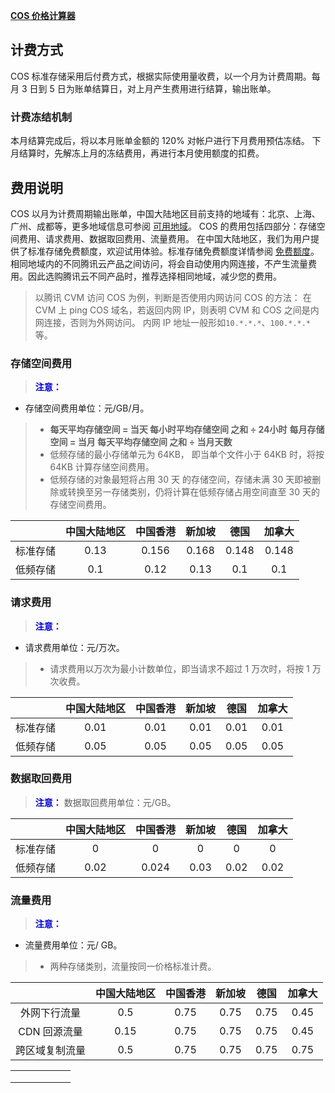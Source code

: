 **[COS 价格计算器](https://buy.cloud.tencent.com/price/cos/calculator)**

## 计费方式

COS 标准存储采用后付费方式，根据实际使用量收费，以一个月为计费周期。每月 3 日到 5 日为账单结算日，对上月产生费用进行结算，输出账单。

### 计费冻结机制

本月结算完成后，将以本月账单金额的 120% 对帐户进行下月费用预估冻结。
下月结算时，先解冻上月的冻结费用，再进行本月使用额度的扣费。

## 费用说明

COS 以月为计费周期输出账单，中国大陆地区目前支持的地域有：北京、上海、广州、成都等，更多地域信息可参阅  [可用地域](/doc/product/436/6224)。
COS 的费用包括四部分：存储空间费用、请求费用、数据取回费用、流量费用。
在中国大陆地区，我们为用户提供了标准存储免费额度，欢迎试用体验。标准存储免费额度详情参阅 [免费额度](/doc/product/436/6240)。
相同地域内的不同腾讯云产品之间访问，将会自动使用内网连接，不产生流量费用。因此选购腾讯云不同产品时，推荐选择相同地域，减少您的费用。

> 以腾讯 CVM 访问 COS 为例，判断是否使用内网访问 COS 的方法：
> 在 CVM 上 ping COS 域名，若返回内网 IP，则表明 CVM 和 COS 之间是内网连接，否则为外网访问。
> 内网 IP 地址一般形如`10.*.*.*`、`100.*.*.*`等。

### 存储空间费用

> <font color="#0000cc">**注意：** </font>

- 存储空间费用单位：元/GB/月。

> - **每天平均存储空间 = 当天 每小时平均存储空间 之和 ÷ 24小时**
>   **每月存储空间 = 当月 每天平均存储空间 之和 ÷ 当月天数** 
> - 低频存储的最小存储单元为 64KB， 即当单个文件小于 64KB 时，将按 64KB 计算存储空间费用。
> - 低频存储的对象最短将占用 30 天 的存储空间，存储未满 30 天即被删除或转换至另一存储类别，仍将计算在低频存储占用空间直至 30 天的存储空间费用。

|      | 中国大陆地区 | 中国香港  |  新加坡  |  德国   |  加拿大  |
| :--: | :----: | :---: | :---: | :---: | :---: |
| 标准存储 |  0.13  | 0.156 | 0.168 | 0.148 | 0.148 |
| 低频存储 |  0.1   | 0.12  | 0.13  |  0.1  |  0.1  |

### 请求费用

> <font color="#0000cc">**注意：** </font>

- 请求费用单位：元/万次。

> - 请求费用以万次为最小计数单位，即当请求不超过 1 万次时，将按 1 万次收费。

|      | 中国大陆地区 | 中国香港 | 新加坡  |  德国  | 加拿大  |
| :--: | :----: | :--: | :--: | :--: | :--: |
| 标准存储 |  0.01  | 0.01 | 0.01 | 0.01 | 0.01 |
| 低频存储 |  0.05  | 0.05 | 0.05 | 0.05 | 0.05 |

### 数据取回费用

> <font color="#0000cc">**注意：** </font>
> 数据取回费用单位：元/GB。

|      | 中国大陆地区 | 中国香港  | 新加坡  |  德国  | 加拿大  |
| :--: | :----: | :---: | :--: | :--: | :--: |
| 标准存储 |   0    |   0   |  0   |  0   |  0   |
| 低频存储 |  0.02  | 0.024 | 0.03 | 0.02 | 0.02 |

### 流量费用

> <font color="#0000cc">**注意：** </font>

- 流量费用单位：元/ GB。

> - 两种存储类别，流量按同一价格标准计费。

|          | 中国大陆地区 | 中国香港 | 新加坡  |  德国  | 加拿大  |
| :------: | :----: | :--: | :--: | :--: | :--: |
|  外网下行流量  |  0.5   | 0.75 | 0.75 | 0.75 | 0.45 |
| CDN 回源流量 |  0.15  | 0.75 | 0.75 | 0.75 | 0.45 |
| 跨区域复制流量  |  0.5   | 0.75 | 0.75 | 0.75 | 0.75 |

|      |      |      |      |      |      |
| :--: | :--: | :--: | :--: | :--: | :--: |
|      |      |      |      |      |      |
|      |      |      |      |      |      |
|      |      |      |      |      |      |
